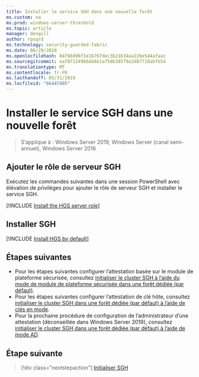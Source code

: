 ```yaml
---
title: Installer le service SGH dans une nouvelle forêt
ms.custom: na
ms.prod: windows-server-threshold
ms.topic: article
manager: dongill
author: rpsqrd
ms.technology: security-guarded-fabric
ms.date: 08/29/2018
ms.openlocfilehash: 84f88d96f1e16767dec3b21b34aa226e544afaac
ms.sourcegitcommit: eaf071249b6eb6b1a758b38579a2d87710abfb54
ms.translationtype: MT
ms.contentlocale: fr-FR
ms.lasthandoff: 05/31/2019
ms.locfileid: "66447405"
---
```

# <a name="install-hgs-in-a-new-forest"></a>Installer le service SGH dans une nouvelle forêt 

>S’applique à : Windows Server 2019, Windows Server (canal semi-annuel), Windows Server 2016

## <a name="add-the-hgs-server-role"></a>Ajouter le rôle de serveur SGH

Exécutez les commandes suivantes dans une session PowerShell avec élévation de privilèges pour ajouter le rôle de serveur SGH et installer le service SGH.

[!INCLUDE [Install the HGS server role](../../../includes/guarded-fabric-install-hgs-server-role.md)] 

## <a name="install-hgs"></a>Installer SGH 

[!INCLUDE [Install HGS by default](../../../includes/install-hgs-default.md)] 

## <a name="next-steps"></a>Étapes suivantes

- Pour les étapes suivantes configurer l’attestation basée sur le module de plateforme sécurisée, consultez [initialiser le cluster SGH à l’aide du mode de module de plateforme sécurisée dans une forêt dédiée (par défaut)](guarded-fabric-initialize-hgs-tpm-mode-default.md).
- Pour les étapes suivantes configurer l’attestation de clé hôte, consultez [initialiser le cluster SGH dans une forêt dédiée (par défaut) à l’aide de clés en mode](guarded-fabric-initialize-hgs-key-mode-default.md).
- Pour la prochaine procédure de configuration de l’administrateur d’une attestation (déconseillée dans Windows Server 2019), consultez [initialiser le cluster SGH dans une forêt dédiée (par défaut) à l’aide de mode AD](guarded-fabric-initialize-hgs-ad-mode-default.md).

## <a name="next-step"></a>Étape suivante

> [!div class="nextstepaction"]
> [Initialiser SGH](guarded-fabric-initialize-hgs.md)


